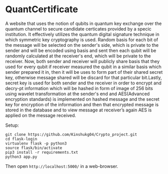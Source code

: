# QuantCertificate

 A website that uses the notion of qubits in quantum key exchange over the quantum channel to secure candidate certicates provided by a specic institution. It effectively utilizes the quantum digital signature technique in which symmetric key cryptography is used. Random basis for each bit of the message will be selected on the sender's side, which is private to the sender and will be encoded using basis and sent then each qubit will be randomly calculated at the receiver's end, which will be private to the receiver. Now, both sender and receiver will publicly share basis that they used for every qubit if receiver measured the qubit in a similar basis which sender prepared it in, then it will be uses to form part of their shared secret key, otherwise message shared will be discard for that particular bit.Lastly, secret key is used for both sender and the receiver in order to encrypt and decry-pt information which will be hashed in form of image of 256 bits using wavelet transformation at the sender's end and AES(Advanced encryption standards) is implemented on hashed message and the secret key for encryption of the information and then that encrypted message is stored in the database and to view message at receiver’s again AES is applied on the message received.

Setup:
```
git clone https://github.com/Kinshukg04/Crypto_project.git
cd flask-login
virtualenv flask -p python3
source flask/bin/activate
pip3 install -r requirements.txt
python3 app.py
```

Then open ```http://localhost:5000/``` in a web-browser.
